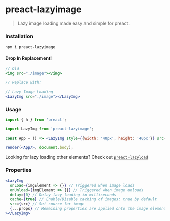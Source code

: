 # preact-lazyimage
> Lazy image loading made easy and simple for preact.

### Installation
```
npm i preact-lazyimage
```

#### Drop In Replacement!
```jsx
// Old
<img src="./image"></img>

// Replace with:

// Lazy Image Loading
<LazyImg src="./image"></LazyImg>
```

### Usage
```jsx
import { h } from 'preact';

import LazyImg from 'preact-lazyimage';

const App = () => <LazyImg style={{width: '40px', height: '40px'}} src="./icon.png"></LazyImg>;

render(<App/>, document.body);
```

Looking for lazy loading other elements? Check out [`preact-lazyload`](https://www.npmjs.com/package/preact-lazyload)

### Properties
```jsx
<LazyImg
  onLoad={imgElement => {}} // Triggered when image loads
  onUnload={imgElement => {}} // Triggered when image unloads
  delay={0} // Delay lazy loading in milliseconds
  cache={true} // Enable/Disable caching of images; true by default
  src={src} // Set source for image
  {...props} // Remaining properties are applied onto the image element
></LazyImg>
```
